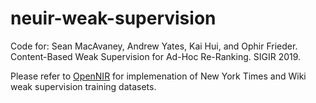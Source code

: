 # neuir-weak-supervision
Code for:
Sean MacAvaney, Andrew Yates, Kai Hui, and Ophir Frieder. Content-Based Weak Supervision for Ad-Hoc Re-Ranking. SIGIR 2019.

Please refer to [OpenNIR](https://github.com/Georgetown-IR-Lab/OpenNIR) for implemenation of New York Times and Wiki weak supervision training datasets.
